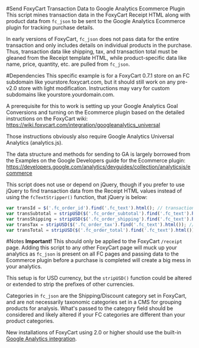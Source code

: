 #Send FoxyCart Transaction Data to Google Analytics Ecommerce Plugin
This script mines transaction data in the FoxyCart Receipt HTML along with product data from `fc_json` to be sent to the Google Analytics Ecommerce plugin for tracking purchase details.

In early versions of FoxyCart, `fc_json` does not pass data for the entire transaction and only includes details on individual products in the purchase. Thus, transaction data like shipping, tax, and transaction total must be gleaned from the Receipt template HTML, while product-specific data like name, price, quantity, etc. are pulled from `fc_json`. 

#Dependencies
This specific example is for a FoxyCart 0.7.1 store on an FC subdomain like yourstore.foxycart.com, but it should still work on any pre-v2.0 store with light modification. Instructions may vary for custom subdomains like yourstore.yourdomain.com.

A prerequisite for this to work is setting up your Google Analytics Goal Conversions and turning on the Ecommerce plugin based on the detailed instructions on the FoxyCart wiki:
https://wiki.foxycart.com/integration/googleanalytics_universal

Those instructions obviously also require Google Analytics Universal Analytics (analytics.js).

The data structure and methods for sending to GA is largely borrowed from the Examples on the Google Developers guide for the Ecommerce plugin:
https://developers.google.com/analytics/devguides/collection/analyticsjs/ecommerce

This script does not use or depend on jQuery, though if you prefer to use jQuery to find transaction data from the Receipt HTML values instead of using the `fcTextStripper()` function, that jQuery is below:

```javascript
var transId = $('.fc_order_id').find('.fc_text').html(); // transaction ID
var transSubtotal = stripUSD($('.fc_order_subtotal').find('.fc_text').html()); // transaction subtotal
var transShipping = stripUSD($('.fc_order_shipping').find('.fc_text').html()); // transaction shipping amount
var transTax = stripUSD($('.fc_order_tax').find('.fc_text').html()); // transaction tax amount
var transTotal = stripUSD($('.fc_order_total').find('.fc_text').html()); // transaction total
```

#Notes
**Important!** This should only be applied to the FoxyCart `/receipt` page. Adding this script to any other FoxyCart page will muck up your analytics as `fc_json` is present on all FC pages and passing data to the Ecommerce plugin before a purchase is completed will create a big mess in your analytics.

This setup is for USD currency, but the `stripUSD()` function could be altered or extended to strip the prefixes of other currencies.

Categories in `fc_json` are the Shipping/Discount category set in FoxyCart, and are not necessarily taxonomic categories set in a CMS for grouping products for analysis. What's passed to the category field should be considered and likely altered if your FC categories are different than your product categories.

New installations of FoxyCart using 2.0 or higher should use the built-in [Google Analytics integration](https://wiki.foxycart.com/v/2.0/analytics).